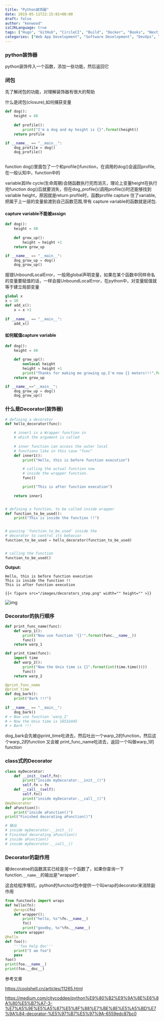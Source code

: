 ```yaml
---
title: "Python装饰器"
date: 2019-05-11T22:15:01+08:00
draft: false
author: "kenwood"
isCJKLanguage: true
tags: ["Hugo", "GitHub", "CircleCI", "Build", "Docker", "Books", "Nextjs", "Nodejs", "Golang", "GraphQL", "Backend", "Frontend", "Angular"]
categories: ["Web App Development", "Software Development", "DevOps", "Books", "Front-end Development", "Back-end Development"]
---
```


### python装饰器

python装饰传入一个函数，添加一些功能，然后返回它

### 闭包

先了解闭包的功能，对理解装饰器有很大的帮助

什么是闭包(closure),如何捕获变量

```python
def dog():
    height = 40
   	
    def profile():
        print("I'm a dog and my height is {}".format(height))
    return profile

if __name__ == "__main__":
    dog_profile = dog()
    dog_profile()
    
```

function dog()里面包了一个和profile()function，在调用的dog()会返回profile,在一般认知中，function中的

variable其life cycle(生命周期)会随函数执行完而消灭，理论上变量height在执行完function dog()后就要消失，但在dog_profile()(调用profile())时还能够找到variable height，原因就是return profile时，函数profile capture 住了variable,把属于上一层的变量偷渡到自己函数范围,带有 capture variable的函数就是闭包.

#### capture variable不能被assign

```python
def dog():
    height = 40
    
    def grow_up():
        height = height +1
    return grow_up

if __name__ == "__main__":
    dog_grow_up = dog()
    dog_grow_up()
```

报错UnboundLocalError，一般用global声明变量，如果在某个函数中同样命名的变量要赋值的话，一样会报UnboundLocalError，在python中，对变量赋值就等于建立局部变量

```python
global x
x = 10
def add_x():
    x = x +1
    
if __name__ == "__main__":
    add_x()
```

#### 如何赋值capture variable

```python
def dog():
    height = 40
    
    def grow_up():
        nonlocal height
        height = height +1
        print("Thanks for making me growing up.I'm now {} meters!!!".format(height))
	return grow_up

if __name__=="__main__":
    dog_grow_up = dog()
    dog_grow_up()
```

### 什么是Decorator(装饰器)

```python
# defining a decorator 
def hello_decorator(func): 

	# inner1 is a Wrapper function in 
	# which the argument is called 
	
	# inner function can access the outer local 
	# functions like in this case "func" 
	def inner1(): 
		print("Hello, this is before function execution") 

		# calling the actual function now 
		# inside the wrapper function. 
		func() 

		print("This is after function execution") 
		
	return inner1 


# defining a function, to be called inside wrapper 
def function_to_be_used(): 
	print("This is inside the function !!") 


# passing 'function_to_be_used' inside the 
# decorator to control its behavior 
function_to_be_used = hello_decorator(function_to_be_used) 


# calling the function 
function_to_be_used() 

```

**Output:**

```
Hello, this is before function execution
This is inside the function !!
This is after function execution

{{< figure src="/images/decorators_step.png" width="" height="" >}}

```

![img](/home/kenwood/Projects/my-website/static/images/decorators_step.png)

### Decorator的执行顺序

```python
def print_func_name(func):
    def warp_1():
        print("Now use function '{}'".format(func.__name__))
    	func()
    return warp_1

def print_time(func):
    import time
    def warp_2():
        print("Now the Unix time is {}".format(int(time.time())))
        func()
    return warp_2

@print_func_name
@print_time
def dog_bark():
    print("Bark !!!")
  
if __name__ == "__main__":
    dog_bark()
# > Now use function 'warp_2'
# > Now the Unix time is 16532445
# > Bark !!!
```

 dog_bark会先被@print_time吃进去，然后吐出一个warp_2的function，然后这个warp_2的function 又会被 print_func_name吃进去，返回一个叫做warp_1的function

### class式的Decorator

```python
class myDecorator:
    def __init__(self,fn):
        print("inside myDecorator.__init__()")
        self.fn = fn
    def __call__(self):
        self.fn()
        print("inside myDecorator.__call__()")
@myDecorator
def aFunction():
    print("inside aFunction()")
print("Finished decorating aFunction()")

# 输出
# inside myDecorator.__init__()
# Finished decorating aFunction()
# inside aFunction()
# inside myDecorator.__call__()
```

### Decorator的副作用

被decoratoe的函数其实已经是另一个函数了，如果你查询一下function.`__name__`的输出是"wrapper".

这会给程序埋坑，python的functool包中提供一个叫wrap的decorator来消除副作用

```python
from functools import wraps
def hello(fn):
    @wraps(fn)
    def wrapper():
        print("hello, %s"%fn.__name__)
        fn()
        print("goodby, %s"%fn.__name__)
    return wrapper
@hello
def foo():
    '''foo help doc'''
    print("I am foo")
   	pass
foo()
print(foo.__name__)
print(foo.__doc__)
```



参考文章

<https://coolshell.cn/articles/11265.html>

<https://medium.com/citycoddee/python%E9%80%B2%E9%9A%8E%E6%8A%80%E5%B7%A7-3-%E7%A5%9E%E5%A5%87%E5%8F%88%E7%BE%8E%E5%A5%BD%E7%9A%84-decorator-%E5%97%B7%E5%97%9A-6559edc87bc0>